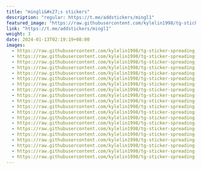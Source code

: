 ```yaml
---
title: "mingli&#x27;s stickers"
description: "regular: https://t.me/addstickers/mingl1"
featured_image: "https://raw.githubusercontent.com/kylelin1998/tg-sticker-spreading-worldwide-images/main/img/26ba04a5-b5a8-4dd4-8ac0-6782e714b69b.jpg"
link: "https://t.me/addstickers/mingl1"
weight: 3
date: 2024-01-13T02:19:19+08:00
images:
  - https://raw.githubusercontent.com/kylelin1998/tg-sticker-spreading-worldwide-images/main/img/26ba04a5-b5a8-4dd4-8ac0-6782e714b69b.jpg
  - https://raw.githubusercontent.com/kylelin1998/tg-sticker-spreading-worldwide-images/main/img/afbc8ae3-c207-46ec-a4d3-304bb5fd612d.jpg
  - https://raw.githubusercontent.com/kylelin1998/tg-sticker-spreading-worldwide-images/main/img/2240f188-abd3-4e0c-92e6-9f119bffcdfa.jpg
  - https://raw.githubusercontent.com/kylelin1998/tg-sticker-spreading-worldwide-images/main/img/7fca071b-9828-4fd0-bdb2-08c64b0f75bf.jpg
  - https://raw.githubusercontent.com/kylelin1998/tg-sticker-spreading-worldwide-images/main/img/c7c99b67-8dd6-4cf7-8a09-8ab92e8bdcab.jpg
  - https://raw.githubusercontent.com/kylelin1998/tg-sticker-spreading-worldwide-images/main/img/d90e833c-4f27-4ab8-8150-4836eee69eae.jpg
  - https://raw.githubusercontent.com/kylelin1998/tg-sticker-spreading-worldwide-images/main/img/9ed8db43-7346-44dc-b278-585558f50d03.jpg
  - https://raw.githubusercontent.com/kylelin1998/tg-sticker-spreading-worldwide-images/main/img/f74b5bc1-2c6e-4344-90ac-2b10fc3eb4ea.jpg
  - https://raw.githubusercontent.com/kylelin1998/tg-sticker-spreading-worldwide-images/main/img/6d1edd55-7c6b-402f-a574-c085a258d70c.jpg
  - https://raw.githubusercontent.com/kylelin1998/tg-sticker-spreading-worldwide-images/main/img/7751948c-d899-4b1b-adeb-3f5cdb82b107.jpg
  - https://raw.githubusercontent.com/kylelin1998/tg-sticker-spreading-worldwide-images/main/img/824fec14-3158-4200-90aa-ec9f804a12cd.jpg
  - https://raw.githubusercontent.com/kylelin1998/tg-sticker-spreading-worldwide-images/main/img/58b94906-12b6-498f-92ba-da439946597e.jpg
  - https://raw.githubusercontent.com/kylelin1998/tg-sticker-spreading-worldwide-images/main/img/a2d48e90-474f-4c23-bb6d-d412f600fe5e.jpg
  - https://raw.githubusercontent.com/kylelin1998/tg-sticker-spreading-worldwide-images/main/img/2125cd4c-d046-47f4-85e5-9f273794554d.jpg
  - https://raw.githubusercontent.com/kylelin1998/tg-sticker-spreading-worldwide-images/main/img/9b90affb-bd6f-41c4-bfc4-a468c836661e.jpg
  - https://raw.githubusercontent.com/kylelin1998/tg-sticker-spreading-worldwide-images/main/img/cfe60ed7-eff6-42a0-8c4f-bb133ff7ab2a.jpg
  - https://raw.githubusercontent.com/kylelin1998/tg-sticker-spreading-worldwide-images/main/img/5418827d-e190-49df-ac0a-115e66a67714.jpg
  - https://raw.githubusercontent.com/kylelin1998/tg-sticker-spreading-worldwide-images/main/img/55936c35-830f-4a71-9eb6-eddb5cc48f2b.jpg
  - https://raw.githubusercontent.com/kylelin1998/tg-sticker-spreading-worldwide-images/main/img/2680013b-c2fa-4df8-8487-1afff4010c15.jpg
  - https://raw.githubusercontent.com/kylelin1998/tg-sticker-spreading-worldwide-images/main/img/718c6386-671d-4357-9476-2c556f7abcc4.jpg
---
```

